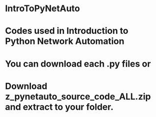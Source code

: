 # IntroToPyNetAuto
# Codes used in Introduction to Python Network Automation
# You can download each .py files or
# Download z_pynetauto_source_code_ALL.zip and extract to your folder.
